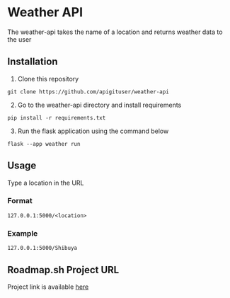 # Weather API
The weather-api takes the name of a location and returns weather data to the user

## Installation
1. Clone this repository
```
git clone https://github.com/apigituser/weather-api
```
2. Go to the weather-api directory and install requirements
```
pip install -r requirements.txt
```
3. Run the flask application using the command below
```
flask --app weather run
```

## Usage
Type a location in the URL
### Format
```
127.0.0.1:5000/<location>
```
### Example
```
127.0.0.1:5000/Shibuya
```

## Roadmap.sh Project URL
Project link is available [here](https://roadmap.sh/projects/weather-api-wrapper-service)
